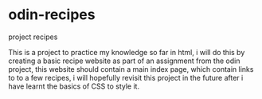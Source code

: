# odin-recipes
project recipes

This is a project to practice my knowledge so far in html, i will do this by creating a basic recipe website as part of an assignment from the odin project, this website should contain a main index page, which contain links to to a few recipes, i will hopefully revisit this project in the future after i have learnt the basics of CSS to style it.
